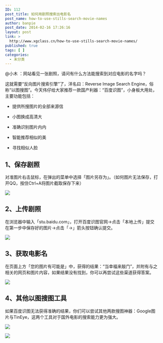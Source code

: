 ```yaml
---
ID: 112
post_title: 如何用剧照搜索出电影名
post_name: how-to-use-stills-search-movie-names
author: banpie
post_date: 2014-02-16 17:26:16
layout: post
link: >
  http://www.xgclass.cn/how-to-use-stills-search-movie-names/
published: true
tags: [ ]
categories:
  - 未分类
---
```

@小木 ：网站看见一张剧照，请问有什么方法能搜索到对应电影的名字吗？

这就需要“反向图片搜索引擎”了，洋名曰：Reverse Image Search Engine，俗称“以图搜图”。今天伟仔给大家推荐一款国产利器：“百度识图”，小身板大用处，主要功能包括：

*   提供所搜图片的全部来源信

*   小图换成高清大

*   准确识别图片内内

*   智能推荐相似的美

*   寻找相似人脸

## 1、保存剧照

对准图片右击鼠标，在弹出的菜单中选择「图片另存为」。（如何图片无法保存，打开QQ，按住Ctrl+A将图片截取保存下来）

![][1]

## 2、上传剧照

在浏览器中输入「stu.baidu.com」，打开百度识图官网->点击「本地上传」提交在第一步中保存好的图片->点击「→」箭头按钮确认提交。

![][2]

## 3、获取电影名

在页面上方「您的图片有可能是」中，获得的结果：“当幸福来敲门”，并附有与之相关的网页和图片内容，如果结果没有找到，你可以再尝试这些渠道获得答案。

![][3]

## 4、其他以图搜图工具

如果百度识图无法获得准确的结果，你们可以尝试其他两款搜图神器：Google图片与TinEye，这两个工具对于国外电影的搜索能力更为强大。

![][4]

![][5]

 [1]: http://mmbiz.qpic.cn/mmbiz/z3T1vlHdIX88RNOPxYc45YY0Rrs4b4dVImWoB7HLkVvuvJXjl63egpMhuzQt8BPls0q3qOsAsU8T2A0au5Z5KA/0
 [2]: http://mmbiz.qpic.cn/mmbiz/z3T1vlHdIX88RNOPxYc45YY0Rrs4b4dVTn6Qo8iaLFOuzRGKOjCfIuq8dBLmgp0pwK90mMmY1ibj5INTia7lB75wA/0
 [3]: http://mmbiz.qpic.cn/mmbiz/z3T1vlHdIX88RNOPxYc45YY0Rrs4b4dV17tz2DGFGweQadrxNiaprtPsV41bGh8PN1d78L9NjIwyAfKjbJxsIwA/0
 [4]: http://mmbiz.qpic.cn/mmbiz/z3T1vlHdIX88RNOPxYc45YY0Rrs4b4dVLFjvwctTVE3CuRWbVjgEicVZrSRiak3JSGfja19Fzic5xHuKHO3ru3eew/0
 [5]: http://mmbiz.qpic.cn/mmbiz/z3T1vlHdIX88RNOPxYc45YY0Rrs4b4dVRakibbksOprG9orlxsnoTNacpuVYuS7oXmQY9XfEwRqibX3OUzrMZNMw/0